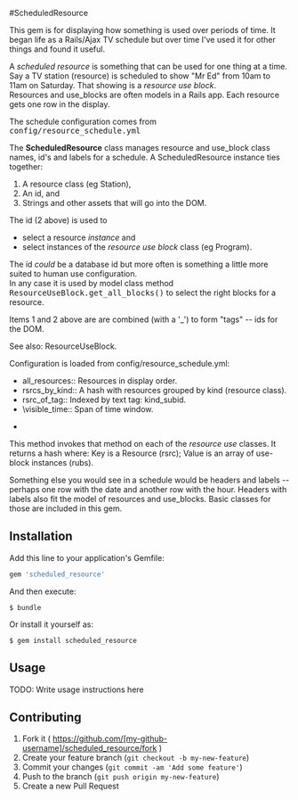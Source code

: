 #ScheduledResource

This gem is for displaying how something is used over periods of time.
It began life as a Rails/Ajax TV schedule but over time I've used it for
other things and found it useful.

A _scheduled resource_ is something that can be used for one thing at a time.  Say a TV station
(resource) is scheduled to show "Mr Ed" from 10am to 11am on Saturday.  That showing is a _resource use block_.  
Resources and use_blocks are often models in a Rails app.  Each resource gets one row in the display.

The schedule configuration comes from <tt>config/resource_schedule.yml</tt>




The <b>ScheduledResource</b> class manages resource and use_block class names, id's and labels for a schedule.  A ScheduledResource instance ties together:

 1. A resource class (eg Station),
 2. An id, and
 3. Strings and other assets that will go into the DOM.

The id (2 above) is used to
  - select a resource <em>instance</em> and
  - select instances of the <em>resource use block</em> class (eg Program).

The id <em>could</em> be a database id but more often is something a little more suited to human use configuration.  
In any case it is used by model class method
<tt>ResourceUseBlock.get_all_blocks()</tt> to select the right blocks for a resource.

Items 1 and 2 above are are combined (with a '_') to form "tags" -- ids for the DOM.

See also:              ResourceUseBlock.



Configuration is loaded from config/resource_schedule.yml:
 - all_resources::      Resources in display order.
 - rsrcs_by_kind::      A hash with resources grouped by kind (resource class).
 - rsrc_of_tag::        Indexed by text tag: kind_subid.
 - \visible_time::       Span of time window.
+


This method invokes that method on each of the <em>resource use</em>
classes.  It returns a hash where:
  Key     is a Resource (rsrc);
  Value   is an array of use-block instances (rubs).


Something else you would see in a schedule would be headers and labels
-- perhaps one row with the date and another row with the hour.
Headers with labels also fit the model of resources and use_blocks.
Basic classes for those are included in this gem.




## Installation

Add this line to your application's Gemfile:

```ruby
gem 'scheduled_resource'
```

And then execute:

    $ bundle

Or install it yourself as:

    $ gem install scheduled_resource

## Usage

TODO: Write usage instructions here

## Contributing

1. Fork it ( https://github.com/[my-github-username]/scheduled_resource/fork )
2. Create your feature branch (`git checkout -b my-new-feature`)
3. Commit your changes (`git commit -am 'Add some feature'`)
4. Push to the branch (`git push origin my-new-feature`)
5. Create a new Pull Request
